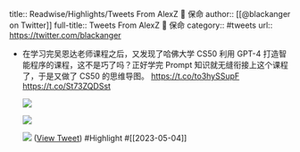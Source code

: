 title:: Readwise/Highlights/Tweets From AlexZ 🦀 保命
author:: [[@blackanger on Twitter]]
full-title:: Tweets From AlexZ 🦀 保命
category:: #tweets
url:: https://twitter.com/blackanger
- 在学习完吴恩达老师课程之后，又发现了哈佛大学 CS50 利用 GPT-4 打造智能程序的课程，这不是巧了吗？正好学完 Prompt 知识就无缝衔接上这个课程了，于是又做了 CS50 的思维导图。 https://t.co/to3hySSupF https://t.co/St73ZQDSst
  
  ![](https://pbs.twimg.com/media/FvNsx9laIAEDeIN.jpg)
  
  ![](https://pbs.twimg.com/media/FvNsyb5acAEfsO9.jpg)
  
  ![](https://pbs.twimg.com/media/FvNszRsakAAuzkg.jpg) ([View Tweet](https://twitter.com/blackanger/status/1653785129494675456)) #Highlight #[[2023-05-04]]